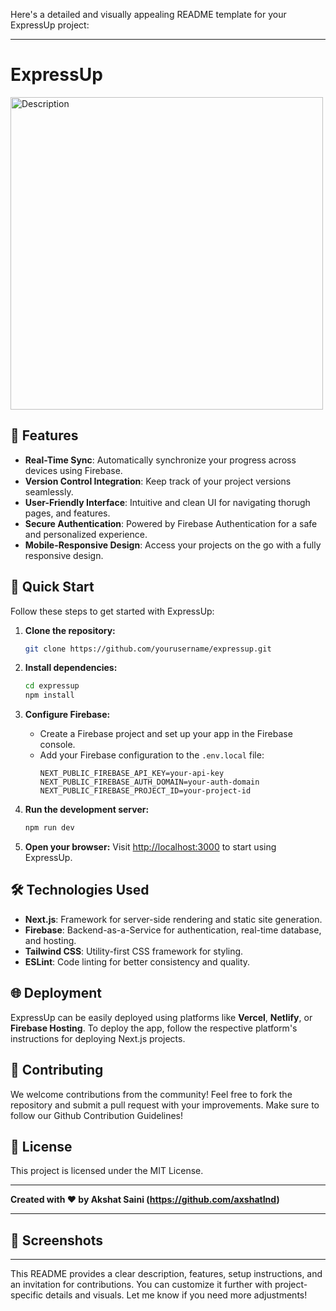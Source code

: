 Here's a detailed and visually appealing README template for your ExpressUp project:

---

# ExpressUp


<img src="https://github.com/user-attachments/assets/d171f425-cc6d-4e94-8995-0da3f5a18559" alt="Description" width="500" height="500">




## 🌟 Features

- **Real-Time Sync**: Automatically synchronize your progress across devices using Firebase.
- **Version Control Integration**: Keep track of your project versions seamlessly.
- **User-Friendly Interface**: Intuitive and clean UI for navigating thorugh pages, and features.
- **Secure Authentication**: Powered by Firebase Authentication for a safe and personalized experience.
- **Mobile-Responsive Design**: Access your projects on the go with a fully responsive design.

## 🚀 Quick Start

Follow these steps to get started with ExpressUp:

1. **Clone the repository:**
   ```bash
   git clone https://github.com/yourusername/expressup.git
   ```

2. **Install dependencies:**
   ```bash
   cd expressup
   npm install
   ```

3. **Configure Firebase:**
   - Create a Firebase project and set up your app in the Firebase console.
   - Add your Firebase configuration to the `.env.local` file:
     ```env
     NEXT_PUBLIC_FIREBASE_API_KEY=your-api-key
     NEXT_PUBLIC_FIREBASE_AUTH_DOMAIN=your-auth-domain
     NEXT_PUBLIC_FIREBASE_PROJECT_ID=your-project-id
     ```

4. **Run the development server:**
   ```bash
   npm run dev
   ```

5. **Open your browser:**
   Visit [http://localhost:3000](http://localhost:3000) to start using ExpressUp.

## 🛠️ Technologies Used

- **Next.js**: Framework for server-side rendering and static site generation.
- **Firebase**: Backend-as-a-Service for authentication, real-time database, and hosting.
- **Tailwind CSS**: Utility-first CSS framework for styling.
- **ESLint**: Code linting for better consistency and quality.

## 🌐 Deployment

ExpressUp can be easily deployed using platforms like **Vercel**, **Netlify**, or **Firebase Hosting**. To deploy the app, follow the respective platform's instructions for deploying Next.js projects.

## 🤝 Contributing

We welcome contributions from the community! Feel free to fork the repository and submit a pull request with your improvements. Make sure to follow our Github Contribution Guidelines!

## 📝 License

This project is licensed under the MIT License.

---

**Created with ❤️ by Akshat Saini (https://github.com/axshatInd)**

---

## 📸 Screenshots


---

This README provides a clear description, features, setup instructions, and an invitation for contributions. You can customize it further with project-specific details and visuals. Let me know if you need more adjustments!

